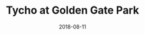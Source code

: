 ---
date: '2018-08-11'
artist: Tycho
festival: Outside Lands
venue: Golden Gate Park
city: San Francisco
state: CA
country: USA
price: free
solo: 'No'
title: Tycho at Golden Gate Park
slug: 2018-08-11-tycho
cover: ''
genre: ''
category: show
tags:
  - free show
created: 02/15/2019
artists:
  - Tycho
openers: []
---